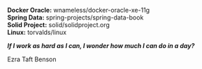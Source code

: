 **Docker Oracle:** wnameless/docker-oracle-xe-11g  
**Spring Data:** spring-projects/spring-data-book  
**Solid Project:** solid/solidproject.org  
**Linux:** torvalds/linux  

_**If I work as hard as I can, I wonder how much I can do in a day?**_

Ezra Taft Benson